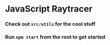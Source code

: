 # JavaScript Raytracer
### Check out `src/utils` for the cool stuff
### Run `npm start` from the root to get started
